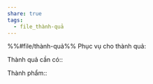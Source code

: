 ```yaml
---
share: true
tags:
  - file_thành-quả
---
```


%%#file/thành-quả%%
Phục vụ cho thành quả:

Thành quả cần có:: 

Thành phẩm::
